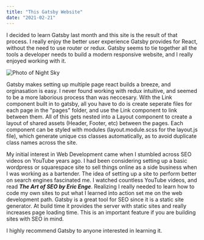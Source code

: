 ```yaml
---
title: "This Gatsby Website"
date: "2021-02-21"
---
```


I decided to learn Gatsby last month and this site is the result of that process. I really enjoy the better user experience Gatsby provides for React, without the need to use router or redux. Gatsby seems to tie together all the tools a developer needs to build a modern responsive website, and I really enjoyed working with it.

![Photo of Night Sky](./SunIntoFlower.jpg)

Gatsby makes setting up multiple page react builds a breeze, and orginasation is easy. I never found working with redux intuitive, and seemed to be a more laborious process than was neccesary. With the Link component built in to gatsby, all you have to do is create seperate files for each page in the "pages" folder, and use the Link component to link between them. All of this gets nested into a Layout component to create a layout of shared assets (Header, Footer, etc) between the pages. Each component can be styled with modules (layout.module.scss for the layout.js file), which generate unique css classes automatically, as to avoid duplicate class names across the site.

My initial interest in Web Development came when I stumbled across SEO videos on YouTube years ago. I had been considering setting up a basic wordpress or squarespace site to sell things online as a side business when I was working as a bartender. The idea of setting up a site to perform better on search engines fascinated me. I watched countless YouTube videos, and read ***The Art of SEO by Eric Enge***. Realizing I really needed to learn how to code my own sites to put what I learned into action set me on the web development path. Gatsby is a great tool for SEO since it is a static site generator. At build time it provides the server with static sites and really increases page loading time. This is an important feature if you are building sites with SEO in mind.

I highly recommend Gatsby to anyone interested in learning it.